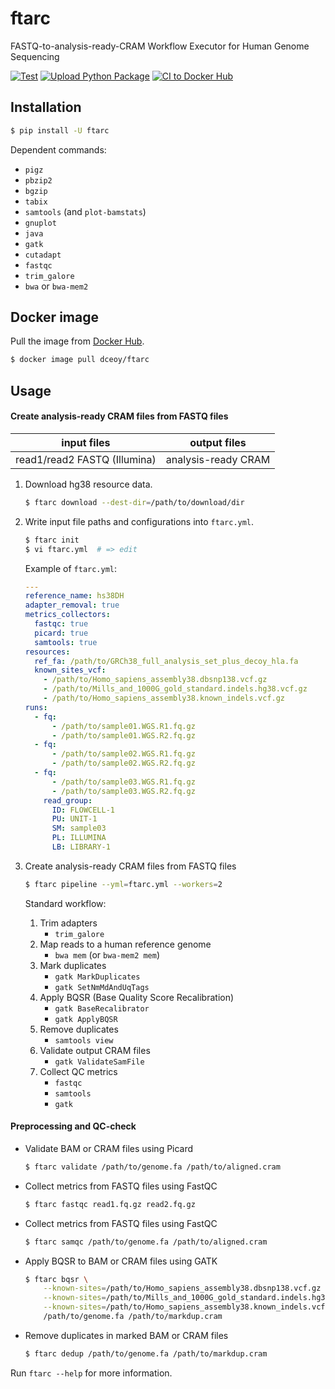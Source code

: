 ftarc
=====

FASTQ-to-analysis-ready-CRAM Workflow Executor for Human Genome Sequencing

[![Test](https://github.com/dceoy/ftarc/actions/workflows/test.yml/badge.svg)](https://github.com/dceoy/ftarc/actions/workflows/test.yml)
[![Upload Python Package](https://github.com/dceoy/ftarc/actions/workflows/python-publish.yml/badge.svg)](https://github.com/dceoy/ftarc/actions/workflows/python-publish.yml)
[![CI to Docker Hub](https://github.com/dceoy/ftarc/actions/workflows/docker-publish.yml/badge.svg)](https://github.com/dceoy/ftarc/actions/workflows/docker-publish.yml)

Installation
------------

```sh
$ pip install -U ftarc
```

Dependent commands:

- `pigz`
- `pbzip2`
- `bgzip`
- `tabix`
- `samtools` (and `plot-bamstats`)
- `gnuplot`
- `java`
- `gatk`
- `cutadapt`
- `fastqc`
- `trim_galore`
- `bwa` or `bwa-mem2`

Docker image
------------

Pull the image from [Docker Hub](https://hub.docker.com/r/dceoy/ftarc/).

```sh
$ docker image pull dceoy/ftarc
```

Usage
-----

#### Create analysis-ready CRAM files from FASTQ files

| input files                   | output files        |
|:-----------------------------:|:-------------------:|
| read1/read2 FASTQ (Illumina)  | analysis-ready CRAM |

1.  Download hg38 resource data.

    ```sh
    $ ftarc download --dest-dir=/path/to/download/dir
    ```

2.  Write input file paths and configurations into `ftarc.yml`.

    ```sh
    $ ftarc init
    $ vi ftarc.yml  # => edit
    ```

    Example of `ftarc.yml`:

    ```yaml
    ---
    reference_name: hs38DH
    adapter_removal: true
    metrics_collectors:
      fastqc: true
      picard: true
      samtools: true
    resources:
      ref_fa: /path/to/GRCh38_full_analysis_set_plus_decoy_hla.fa
      known_sites_vcf:
        - /path/to/Homo_sapiens_assembly38.dbsnp138.vcf.gz
        - /path/to/Mills_and_1000G_gold_standard.indels.hg38.vcf.gz
        - /path/to/Homo_sapiens_assembly38.known_indels.vcf.gz
    runs:
      - fq:
          - /path/to/sample01.WGS.R1.fq.gz
          - /path/to/sample01.WGS.R2.fq.gz
      - fq:
          - /path/to/sample02.WGS.R1.fq.gz
          - /path/to/sample02.WGS.R2.fq.gz
      - fq:
          - /path/to/sample03.WGS.R1.fq.gz
          - /path/to/sample03.WGS.R2.fq.gz
        read_group:
          ID: FLOWCELL-1
          PU: UNIT-1
          SM: sample03
          PL: ILLUMINA
          LB: LIBRARY-1
    ```

3.  Create analysis-ready CRAM files from FASTQ files

    ```sh
    $ ftarc pipeline --yml=ftarc.yml --workers=2
    ```

    Standard workflow:
    1.  Trim adapters
        - `trim_galore`
    2.  Map reads to a human reference genome
        - `bwa mem` (or `bwa-mem2 mem`)
    3.  Mark duplicates
        - `gatk MarkDuplicates`
        - `gatk SetNmMdAndUqTags`
    4.  Apply BQSR (Base Quality Score Recalibration)
        - `gatk BaseRecalibrator`
        - `gatk ApplyBQSR`
    5.  Remove duplicates
        - `samtools view`
    6.  Validate output CRAM files
        - `gatk ValidateSamFile`
    7.  Collect QC metrics
        - `fastqc`
        - `samtools`
        - `gatk`

#### Preprocessing and QC-check

- Validate BAM or CRAM files using Picard

  ```sh
  $ ftarc validate /path/to/genome.fa /path/to/aligned.cram
  ```

- Collect metrics from FASTQ files using FastQC

  ```sh
  $ ftarc fastqc read1.fq.gz read2.fq.gz
  ```

- Collect metrics from FASTQ files using FastQC

  ```sh
  $ ftarc samqc /path/to/genome.fa /path/to/aligned.cram
  ```

- Apply BQSR to BAM or CRAM files using GATK

  ```sh
  $ ftarc bqsr \
      --known-sites=/path/to/Homo_sapiens_assembly38.dbsnp138.vcf.gz \
      --known-sites=/path/to/Mills_and_1000G_gold_standard.indels.hg38.vcf.gz \
      --known-sites=/path/to/Homo_sapiens_assembly38.known_indels.vcf.gz \
      /path/to/genome.fa /path/to/markdup.cram
  ```

- Remove duplicates in marked BAM or CRAM files

  ```sh
  $ ftarc dedup /path/to/genome.fa /path/to/markdup.cram
  ```

Run `ftarc --help` for more information.
